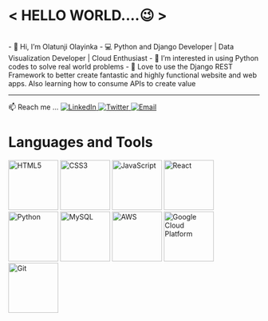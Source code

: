 <h1> &lt; HELLO WORLD....😉 &gt; </HELLO> </h1>
<br />
- 👋 Hi, I’m Olatunji Olayinka
- 💻 Python and Django Developer | Data Visualization Developer | Cloud Enthusiast
- 👀 I’m interested in using Python codes to solve real world problems
- 🌱 Love to use the Django REST Framework to better create fantastic and highly functional website and web apps. Also learning how to consume APIs to create value
<br />
<hr />

<div align="left">📫 Reach me ...
  <a href="https://www.linkedin.com/in/olatunji-olayinka-coder/" target="_blank">
    <img src="https://img.shields.io/badge/-LinkedIn-blue?style=flat&logo=linkedin&logoColor=white" alt="LinkedIn">
  </a>
  <a href="https://twitter.com/YinkaCoder" target="_blank">
    <img src="https://img.shields.io/badge/-Twitter-1ca0f1?style=flat&logo=twitter&logoColor=white" alt="Twitter">
  </a>
  <a href="mailto:olatunji.weber@gmail.com">
    <img src="https://img.shields.io/badge/-Email-c14438?style=flat&logo=mail.ru&logoColor=white" alt="Email">
  </a>
</div>


<h1>Languages and Tools</h1>
<div>
  <!-- HTML5 Icon -->
<img src="https://cdn.jsdelivr.net/gh/devicons/devicon/icons/html5/html5-original-wordmark.svg" alt="HTML5" width="100" height="100">

<!-- CSS3 Icon -->
<img src="https://cdn.jsdelivr.net/gh/devicons/devicon/icons/css3/css3-original-wordmark.svg" alt="CSS3" width="100" height="100">

<!-- JavaScript Icon -->
<img src="https://cdn.jsdelivr.net/gh/devicons/devicon/icons/javascript/javascript-original.svg" alt="JavaScript" width="100" height="100">

<!-- React Icon -->
<img src="https://cdn.jsdelivr.net/gh/devicons/devicon/icons/react/react-original-wordmark.svg" alt="React" width="100" height="100">

<!-- Python Icon -->
<img src="https://cdn.jsdelivr.net/gh/devicons/devicon/icons/python/python-original-wordmark.svg" alt="Python" width="100" height="100">

<!-- MySQL Icon -->
<img src="https://cdn.jsdelivr.net/gh/devicons/devicon/icons/mysql/mysql-original-wordmark.svg" alt="MySQL" width="100" height="100">

<!-- AWS Icon -->
<img src="https://cdn.jsdelivr.net/gh/devicons/devicon/icons/amazonwebservices/amazonwebservices-original-wordmark.svg" alt="AWS" width="100" height="100">

<!-- Google Cloud Platform Icon -->
<img src="https://cdn.jsdelivr.net/gh/devicons/devicon/icons/googlecloud/googlecloud-original-wordmark.svg" alt="Google Cloud Platform" width="100" height="100">

<!-- Git Icon -->
<img src="https://cdn.jsdelivr.net/gh/devicons/devicon/icons/git/git-original-wordmark.svg" alt="Git" width="100" height="100">

</div>





<!---
olatunji-weber/olatunji-weber is a ✨ special ✨ repository because its `README.md` (this file) appears on your GitHub profile.
You can click the Preview link to take a look at your changes.
--->
